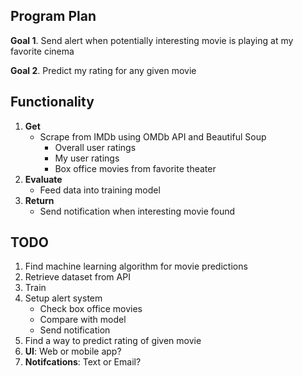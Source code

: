## Program Plan
**Goal 1**. Send alert when potentially interesting movie is playing at my favorite cinema

**Goal 2**. Predict my rating for any given movie

## Functionality
1. **Get**
   * Scrape from IMDb using OMDb API and Beautiful Soup
     - Overall user ratings
     - My user ratings
     - Box office movies from favorite theater
2. **Evaluate**
    * Feed data into training model
3. **Return**
    * Send notification when interesting movie found


## TODO
1. Find machine learning algorithm for movie predictions
2. Retrieve dataset from API
3. Train
4. Setup alert system
    - Check box office movies
    - Compare with model
    - Send notification
5. Find a way to predict rating of given movie
6. **UI**: Web or mobile app?
7. **Notifcations**: Text or Email?
